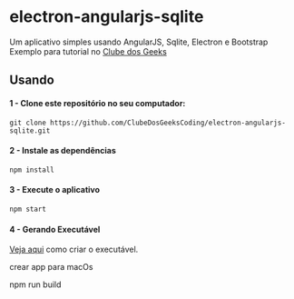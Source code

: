 # electron-angularjs-sqlite
Um aplicativo simples usando AngularJS, Sqlite, Electron e Bootstrap
<br>
Exemplo para tutorial no [Clube dos Geeks](http://clubedosgeeks.com.br/programacao/node-js/criando-aplicativo-com-electron-gerando-executavel)
## Usando
#### 1 - Clone este repositório no seu computador:
``` 
git clone https://github.com/ClubeDosGeeksCoding/electron-angularjs-sqlite.git
```
#### 2 - Instale as dependências
```
npm install
```
#### 3 - Execute o aplicativo
```
npm start
```
#### 4 - Gerando Executável<br>
[Veja aqui](http://clubedosgeeks.com.br/programacao/node-js/criando-aplicativo-com-electron-gerando-executavel#executar) como criar o executável.


crear app para macOs

npm run build

